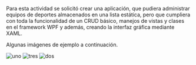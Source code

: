 Para esta actividad se solicitó crear una aplicación, que pudiera administrar equipos de deportes almacenados en una lista estática,
pero que cumpliera con toda la funcionalidad de un CRUD básico, manejos de vistas y clases en el framework WPF y además,
creando la interfaz gráfica mediante XAML. 

Algunas imágenes de ejemplo a continuación.



![uno](https://github.com/Neusj/Administracion_equipos/assets/52982808/091809b5-f177-4b42-b4e4-f0d8fec517c4)
![tres](https://github.com/Neusj/Administracion_equipos/assets/52982808/5a766e8b-0d57-4266-8868-300329249301)
![dos](https://github.com/Neusj/Administracion_equipos/assets/52982808/1f3ce502-2e62-46a6-a38e-d2bf6887778a)
